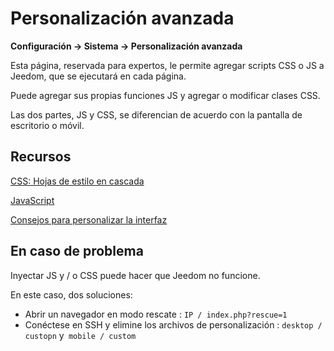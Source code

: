 # Personalización avanzada
**Configuración → Sistema → Personalización avanzada**

Esta página, reservada para expertos, le permite agregar scripts CSS o JS a Jeedom, que se ejecutará en cada página.

Puede agregar sus propias funciones JS y agregar o modificar clases CSS.

Las dos partes, JS y CSS, se diferencian de acuerdo con la pantalla de escritorio o móvil.

## Recursos

[CSS: Hojas de estilo en cascada](https://developer.mozilla.org/en-US/docs/Web/CSS)

[JavaScript](https://developer.mozilla.org/en-US/docs/Web/JavaScript)

[Consejos para personalizar la interfaz](https://kiboost.github.io/jeedom_docs/jeedomV4Tips/Interface/)

## En caso de problema

Inyectar JS y / o CSS puede hacer que Jeedom no funcione.

En este caso, dos soluciones:

- Abrir un navegador en modo rescate : `IP / index.php?rescue=1`
- Conéctese en SSH y elimine los archivos de personalización : `desktop / custopn` y` mobile / custom`

